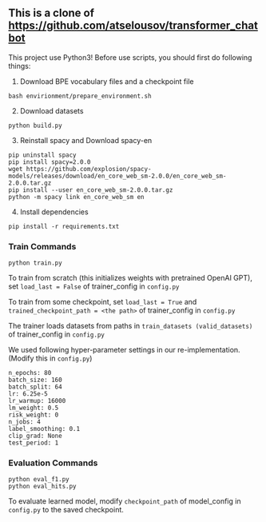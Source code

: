 ## This is a clone of https://github.com/atselousov/transformer_chatbot

This project use Python3!
Before use scripts, you should first do following things:

1. Download BPE vocabulary files and a checkpoint file
```
bash envirionment/prepare_environment.sh
```

2. Download datasets
```
python build.py
```

3. Reinstall spacy and Download spacy-en
```
pip uninstall spacy
pip install spacy=2.0.0
wget https://github.com/explosion/spacy-models/releases/download/en_core_web_sm-2.0.0/en_core_web_sm-2.0.0.tar.gz
pip install --user en_core_web_sm-2.0.0.tar.gz
python -m spacy link en_core_web_sm en
```

4. Install dependencies
```
pip install -r requirements.txt
```

### Train Commands
```
python train.py
```
To train from scratch (this initializes weights with pretrained OpenAI GPT), set `load_last = False` of trainer_config in `config.py`

To train from some checkpoint, set `load_last = True` and `trained_checkpoint_path = <the path>` of trainer_config in `config.py`

The trainer loads datasets from paths in `train_datasets (valid_datasets)` of trainer_config in `config.py`

We used following hyper-parameter settings in our re-implementation. (Modify this in `config.py`)
```
n_epochs: 80
batch_size: 160
batch_split: 64
lr: 6.25e-5
lr_warmup: 16000
lm_weight: 0.5
risk_weight: 0
n_jobs: 4
label_smoothing: 0.1
clip_grad: None
test_period: 1
```

### Evaluation Commands
```
python eval_f1.py
python eval_hits.py
```
To evaluate learned model, modify `checkpoint_path` of model_config in `config.py` to the saved checkpoint.
